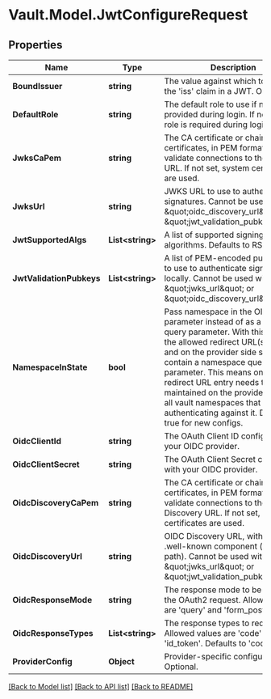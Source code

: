 # Vault.Model.JwtConfigureRequest

## Properties

Name | Type | Description | Notes
------------ | ------------- | ------------- | -------------
**BoundIssuer** | **string** | The value against which to match the &#x27;iss&#x27; claim in a JWT. Optional. | [optional] 
**DefaultRole** | **string** | The default role to use if none is provided during login. If not set, a role is required during login. | [optional] 
**JwksCaPem** | **string** | The CA certificate or chain of certificates, in PEM format, to use to validate connections to the JWKS URL. If not set, system certificates are used. | [optional] 
**JwksUrl** | **string** | JWKS URL to use to authenticate signatures. Cannot be used with \&quot;oidc_discovery_url\&quot; or \&quot;jwt_validation_pubkeys\&quot;. | [optional] 
**JwtSupportedAlgs** | **List&lt;string&gt;** | A list of supported signing algorithms. Defaults to RS256. | [optional] 
**JwtValidationPubkeys** | **List&lt;string&gt;** | A list of PEM-encoded public keys to use to authenticate signatures locally. Cannot be used with \&quot;jwks_url\&quot; or \&quot;oidc_discovery_url\&quot;. | [optional] 
**NamespaceInState** | **bool** | Pass namespace in the OIDC state parameter instead of as a separate query parameter. With this setting, the allowed redirect URL(s) in Vault and on the provider side should not contain a namespace query parameter. This means only one redirect URL entry needs to be maintained on the provider side for all vault namespaces that will be authenticating against it. Defaults to true for new configs. | [optional] 
**OidcClientId** | **string** | The OAuth Client ID configured with your OIDC provider. | [optional] 
**OidcClientSecret** | **string** | The OAuth Client Secret configured with your OIDC provider. | [optional] 
**OidcDiscoveryCaPem** | **string** | The CA certificate or chain of certificates, in PEM format, to use to validate connections to the OIDC Discovery URL. If not set, system certificates are used. | [optional] 
**OidcDiscoveryUrl** | **string** | OIDC Discovery URL, without any .well-known component (base path). Cannot be used with \&quot;jwks_url\&quot; or \&quot;jwt_validation_pubkeys\&quot;. | [optional] 
**OidcResponseMode** | **string** | The response mode to be used in the OAuth2 request. Allowed values are &#x27;query&#x27; and &#x27;form_post&#x27;. | [optional] 
**OidcResponseTypes** | **List&lt;string&gt;** | The response types to request. Allowed values are &#x27;code&#x27; and &#x27;id_token&#x27;. Defaults to &#x27;code&#x27;. | [optional] 
**ProviderConfig** | **Object** | Provider-specific configuration. Optional. | [optional] 

[[Back to Model list]](../README.md#documentation-for-models) [[Back to API list]](../README.md#documentation-for-api-endpoints) [[Back to README]](../README.md)

